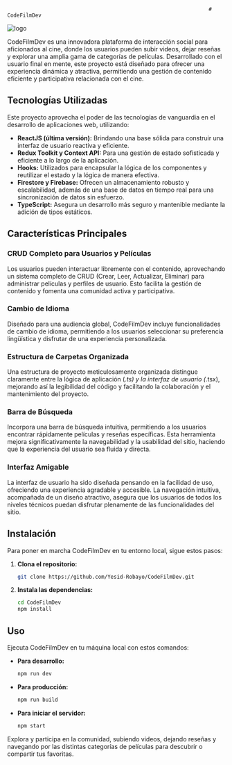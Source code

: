 
                                                                     # CodeFilmDev
![logo](https://github.com/Yesid-Robayo/CodeFilmDev/assets/114313044/4d537c0d-94c0-4f43-9165-08c2052cce9d)


CodeFilmDev es una innovadora plataforma de interacción social para aficionados al cine, donde los usuarios pueden subir videos, dejar reseñas y explorar una amplia gama de categorías de películas. Desarrollado con el usuario final en mente, este proyecto está diseñado para ofrecer una experiencia dinámica y atractiva, permitiendo una gestión de contenido eficiente y participativa relacionada con el cine.

## Tecnologías Utilizadas

Este proyecto aprovecha el poder de las tecnologías de vanguardia en el desarrollo de aplicaciones web, utilizando:

- **ReactJS (última versión):** Brindando una base sólida para construir una interfaz de usuario reactiva y eficiente.
- **Redux Toolkit y Context API:** Para una gestión de estado sofisticada y eficiente a lo largo de la aplicación.
- **Hooks:** Utilizados para encapsular la lógica de los componentes y reutilizar el estado y la lógica de manera efectiva.
- **Firestore y Firebase:** Ofrecen un almacenamiento robusto y escalabilidad, además de una base de datos en tiempo real para una sincronización de datos sin esfuerzo.
- **TypeScript:** Asegura un desarrollo más seguro y mantenible mediante la adición de tipos estáticos.

## Características Principales

### CRUD Completo para Usuarios y Películas

Los usuarios pueden interactuar libremente con el contenido, aprovechando un sistema completo de CRUD (Crear, Leer, Actualizar, Eliminar) para administrar películas y perfiles de usuario. Esto facilita la gestión de contenido y fomenta una comunidad activa y participativa.

### Cambio de Idioma

Diseñado para una audiencia global, CodeFilmDev incluye funcionalidades de cambio de idioma, permitiendo a los usuarios seleccionar su preferencia lingüística y disfrutar de una experiencia personalizada.

### Estructura de Carpetas Organizada

Una estructura de proyecto meticulosamente organizada distingue claramente entre la lógica de aplicación (*.ts) y la interfaz de usuario (*.tsx), mejorando así la legibilidad del código y facilitando la colaboración y el mantenimiento del proyecto.

### Barra de Búsqueda

Incorpora una barra de búsqueda intuitiva, permitiendo a los usuarios encontrar rápidamente películas y reseñas específicas. Esta herramienta mejora significativamente la navegabilidad y la usabilidad del sitio, haciendo que la experiencia del usuario sea fluida y directa.

### Interfaz Amigable

La interfaz de usuario ha sido diseñada pensando en la facilidad de uso, ofreciendo una experiencia agradable y accesible. La navegación intuitiva, acompañada de un diseño atractivo, asegura que los usuarios de todos los niveles técnicos puedan disfrutar plenamente de las funcionalidades del sitio.

## Instalación

Para poner en marcha CodeFilmDev en tu entorno local, sigue estos pasos:

1. **Clona el repositorio:**
   ```bash
   git clone https://github.com/Yesid-Robayo/CodeFilmDev.git
   ```

2. **Instala las dependencias:**
   ```bash
   cd CodeFilmDev
   npm install
   ```

## Uso

Ejecuta CodeFilmDev en tu máquina local con estos comandos:

- **Para desarrollo:**
  ```bash
  npm run dev
  ```

- **Para producción:**
  ```bash
  npm run build
  ```

- **Para iniciar el servidor:**
  ```bash
  npm start
  ```

Explora y participa en la comunidad, subiendo videos, dejando reseñas y navegando por las distintas categorías de películas para descubrir o compartir tus favoritas.
